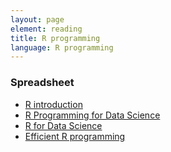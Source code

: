 ```yaml
---
layout: page
element: reading
title: R programming 
language: R programming
---
```


### Spreadsheet
- [R introduction](http://swcarpentry.github.io/r-novice-inflammation/)
- [R Programming for Data Science](https://bookdown.org/rdpeng/rprogdatascience/)
- [R for Data Science](https://r4ds.had.co.nz/)
- [Efficient R programming](https://bookdown.org/csgillespie/efficientR/)
